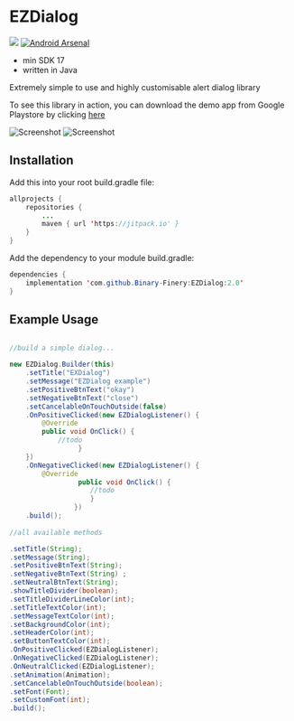 # EZDialog
[![](https://jitpack.io/v/Binary-Finery/EZDialog.svg)](https://jitpack.io/#Binary-Finery/EZDialog)
[![Android Arsenal]( https://img.shields.io/badge/Android%20Arsenal-EZDialog-green.svg?style=flat )]( https://android-arsenal.com/details/1/7610 )

- min SDK 17
- written in Java

Extremely simple to use and highly customisable alert dialog library

To see this library in action, you can download the demo app from Google Playstore by clicking [here](https://play.google.com/store/apps/details?id=com.spencerstudios.ezdialogdemoapp) 

![Screenshot](https://github.com/Binary-Finery/EZDialog/blob/master/screenshots/56182474_2103237696464383_6230825982496866304_n.png)
![Screenshot](https://github.com/Binary-Finery/EZDialog/blob/master/screenshots/56464287_857948101264164_5213459504087171072_n.png)


## Installation

Add this into your root build.gradle file:

```java
allprojects {
	repositories {
		...
		maven { url 'https://jitpack.io' }
	}
}
```

Add the dependency to your module build.gradle:

```java
dependencies {
	implementation 'com.github.Binary-Finery:EZDialog:2.0'
}
```

## Example Usage

```java

//build a simple dialog...

new EZDialog.Builder(this)
	.setTitle("EXDialog")
	.setMessage("EZDialog example")
	.setPositiveBtnText("okay")
	.setNegativeBtnText("close")
	.setCancelableOnTouchOutside(false)
	.OnPositiveClicked(new EZDialogListener() {
		@Override
		public void OnClick() {
			//todo
                 }
	})
	.OnNegativeClicked(new EZDialogListener() {
		@Override
                 public void OnClick() {
                 	//todo
                    }
                })
	.build();
	
//all available methods

.setTitle(String);
.setMessage(String);
.setPositiveBtnText(String);
.setNegativeBtnText(String) ;
.setNeutralBtnText(String);
.showTitleDivider(boolean);
.setTitleDividerLineColor(int);
.setTitleTextColor(int);
.setMessageTextColor(int);
.setBackgroundColor(int);
.setHeaderColor(int);
.setButtonTextColor(int);
.OnPositiveClicked(EZDialogListener);
.OnNegativeClicked(EZDialogListener);
.OnNeutralClicked(EZDialogListener);
.setAnimation(Animation);
.setCancelableOnTouchOutside(boolean);
.setFont(Font);
.setCustomFont(int);
.build();
```
